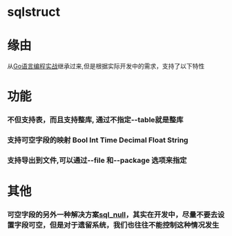 # sqlstruct

# 缘由 
从[Go语言编程实战](https://github.com/go-programming-tour-book/tour)继承过来,但是根据实际开发中的需求，支持了以下特性

# 功能
### 不但支持表，而且支持整库, 通过不指定--table就是整库 
### 支持可空字段的映射 Bool Int Time Decimal Float String
### 支持导出到文件,可以通过--file 和--package 选项来指定

# 其他
### 可空字段的另外一种解决方案[sql_null](https://github.com/15125505/doc/blob/master/go/sql_null.md)，其实在开发中，尽量不要去设置字段可空，但是对于遗留系统，我们也往往不能控制这种情况发生


